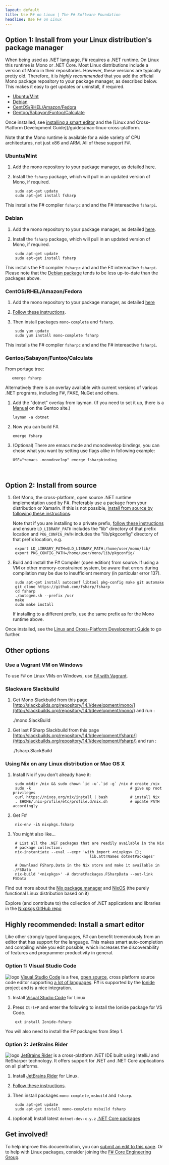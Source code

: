 ```yaml
---
layout: default
title: Use F# on Linux | The F# Software Foundation
headline: Use F# on Linux
---
```



## Option 1: Install from your Linux distribution's package manager

When being used as .NET language, F# requires a .NET runtime. On Linux this runtime is Mono or .NET Core.
Most Linux distributions include a version of Mono in their repositories. However, these versions
are typically pretty old. Therefore, it is *highly recommended* that you add the official Mono package
repository to your package manager, as described below. This makes it easy to get updates or uninstall, if 
required.

* [Ubuntu/Mint](#ubuntu-mint)
* [Debian](#debian)
* [CentOS/RHEL/Amazon/Fedora](#centos-rhel-amazon-fedora)
* [Gentoo/Sabayon/Funtoo/Calculate](#gentoo-sabayon-funtoo-calculate)

Once installed, see [installing a smart editor](#highly-recommended-install-a-smart-editor) and the [Linux and Cross-Platform Development Guide](/guides/mac-linux-cross-platform.

Note that the Mono runtime is available for a wide variety of CPU architectures, not just x86 and ARM. All
of these support F#.

### Ubuntu/Mint

1. Add the mono repository to your package manager, as detailed [here](http://www.mono-project.com/download/#download-lin-ubuntu). 

2. Install the `fsharp` package, which will pull in an updated version of Mono, if required.

        sudo apt-get update
        sudo apt-get install fsharp

This installs the F# compiler `fsharpc` and and the F# intereactive `fsharpi`. 

### Debian

1. Add the mono repository to your package manager, as detailed [here](http://www.mono-project.com/download/#download-lin-debian). 

2. Install the `fsharp` package, which will pull in an updated version of Mono, if required.

        sudo apt-get update
        sudo apt-get install fsharp

This installs the F# compiler `fsharpc` and and the F# intereactive `fsharpi`. 
Please note that the [Debian package](https://tracker.debian.org/pkg/fsharp) tends to be less up-to-date than the packages above.

### CentOS/RHEL/Amazon/Fedora

1. Add the mono repository to your package manager, as detailed [here](http://www.mono-project.com/download/#download-lin-centos)
1. [Follow these instructions](http://www.mono-project.com/docs/getting-started/install/linux/#centos-7-fedora-19-and-later-and-derivatives). 

2. Then install packages `mono-complete` and `fsharp`.

        sudo yum update
        sudo yum install mono-complete fsharp

This installs the F# compiler `fsharpc` and and the F# intereactive `fsharpi`. 

### Gentoo/Sabayon/Funtoo/Calculate

From portage tree:

       emerge fsharp

Alternatively there is an overlay available with current versions of various .NET programs, including F#, FAKE, NuGet and others.

1. Add the "dotnet" overlay from layman. (If you need to set it up, there is a [Manual](http://www.gentoo.org/proj/en/overlays/userguide.xml) on the Gentoo site.)
   
       layman -a dotnet 
   
2. Now you can build F#.
   
       emerge fsharp
   
3. (Optional) There are emacs mode and monodevelop bindings, you can chose what you want by setting use flags alike in following example:
   
       USE="+emacs -monodevelop" emerge fsharpbinding

<br />

## Option 2: Install from source


1. Get Mono, the cross-platform, open source .NET runtime implementation used by F#. Preferably use a package from your distribution or Xamarin. If this is not possible, [install from source by following these instructions](https://github.com/mono/mono).

   Note that if you are installing to a private prefix, [follow these instructions](http://mono-project.com/Parallel_Mono_Environments) and ensure `LD_LIBRARY_PATH` includes the "lib" directory of that prefix location and `PKG_CONFIG_PATH` includes the "lib/pkgconfig" directory of that prefix location, e.g.
   
        export LD_LIBRARY_PATH=$LD_LIBRARY_PATH:/home/user/mono/lib/
        export PKG_CONFIG_PATH=/home/user/mono/lib/pkgconfig/

2. Build and install the F# Compiler (open edition) from source. If using a VM or other memory-constrained system, be aware that errors during compilation may be due to insufficient memory (in particular error 137).

        sudo apt-get install autoconf libtool pkg-config make git automake
        git clone https://github.com/fsharp/fsharp
        cd fsharp
        ./autogen.sh --prefix /usr
        make
        sudo make install

   If installing to a different prefix, use the same prefix as for the Mono runtime above.

Once installed, see the [Linux and Cross-Platform Development Guide](/guides/mac-linux-cross-platform) to
go further.


## Other options

### Use a Vagrant VM on Windows

To use F# on Linux VMs on Windows, use [F# with Vagrant](http://christoph.ruegg.name/blog/test-csharp-fsharp-on-mono-with-vagrant.html).

### Slackware Slackbuild

1. Get Mono Slackbuild from this page [http://slackbuilds.org/repository/14.1/development/mono/](http://slackbuilds.org/repository/14.1/development/mono/) and run :

     ./mono.SlackBuild

2. Get last FSharp Slackbuild from this page [http://slackbuilds.org/repository/14.1/development/fsharp/](http://slackbuilds.org/repository/14.1/development/fsharp/) and run :

    ./fsharp.SlackBuild
   

### Using Nix on any Linux distribution or Mac OS X

1. Install Nix if you don't already have it:

        sudo mkdir /nix && sudo chown `id -u`.`id -g` /nix # create /nix
        sudo -k                                            # give up root privileges
        curl https://nixos.org/nix/install | bash          # install Nix
        . $HOME/.nix-profile/etc/profile.d/nix.sh          # update PATH accordingly
 
2. Get F#

        nix-env -iA nixpkgs.fsharp
    
3. You might also like…

        # List all the .NET packages that are readily available in the Nix
        # package collection:
        nix-instantiate --eval --expr 'with import <nixpkgs> {};
                                         lib.attrNames dotnetPackages' 
    
        # Download FSharp.Data in the Nix store and make it available in ./FSData
        nix-build '<nixpkgs>' -A dotnetPackages.FSharpData --out-link FSData

Find out more about the [Nix package manager](https://nixos.org/nix/) and [NixOS](https://nixos.org/) (the purely functional Linux distribution based on it)

Explore (and contribute to) the collection of .NET applications and libraries in the [Nixpkgs GitHub repo](https://github.com/NixOS/nixpkgs/blob/master/pkgs/top-level/dotnet-packages.nix)
   

## Highly recommended: Install a smart editor

Like other strongly typed languages, F# can benefit tremendously from an editor that has support
for the language. This makes smart auto-completion and compiling while you edit possible, which 
increases the discoverability of features and programmer productivity in general.

### Option 1: Visual Studio Code

![logo](/images/thumbs/VSCode.png)&nbsp;[Visual Studio Code](https://code.visualstudio.com) is a free, [open source](https://github.com/microsoft/vscode), cross platform source code editor
supporting [a lot of languages](https://code.visualstudio.com/docs/languages/overview).
F# is supported by the [Ionide](http://ionide.io/) project and is a nice integration.

1. Install [Visual Studio Code](https://code.visualstudio.com/download) for Linux
2. Press `Ctrl+P` and enter the following to install the Ionide package for VS Code.

        ext install Ionide-fsharp

You will also need to install the F# packages from Step 1.


### Option 2: JetBrains Rider

![logo](/images/thumbs/rider.png)&nbsp;[JetBrains Rider](https://www.jetbrains.com/rider) is a cross-platform .NET IDE built using IntelliJ and ReSharper technology. It offers support for .NET and .NET Core applications on all platforms.

1. Install [JetBrains Rider](https://www.jetbrains.com/rider/download/) for Linux.
2. [Follow these instructions](http://www.mono-project.com/download/#download-lin-ubuntu). 
3. Then install packages `mono-complete`, `msbuild` and `fsharp`.

        sudo apt-get update
        sudo apt-get install mono-complete msbuild fsharp
		
4. (optional) Install latest `dotnet-dev-x.y.z` [.NET Core packages](https://www.microsoft.com/net/core#linuxubuntu)


## Get involved!
To help improve this docuemtnation, you can [submit an edit to this page](https://github.com/fsharp/fsfoundation/blob/gh-pages/use/linux/index.md).
Or to help with Linux packages, consider joining the [F# Core Engineering Group](http://fsharp.github.io).  

<br />
